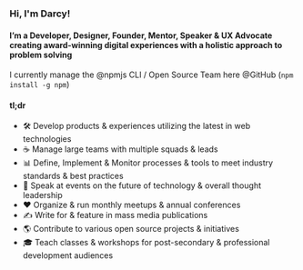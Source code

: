 ### Hi, I'm Darcy!

#### I’m a Developer, Designer, Founder, Mentor, Speaker & UX Advocate creating award-winning digital experiences with a holistic approach to problem solving

I currently manage the @npmjs CLI / Open Source Team here @GitHub (`npm install -g npm`)

#### tl;dr

* 🛠 Develop products & experiences utilizing the latest in web technologies
* ☕️ Manage large teams with multiple squads & leads
* 📊 Define, Implement & Monitor processes & tools to meet industry standards & best practices
* 🎤 Speak at events on the future of technology & overall thought leadership
* ❤️ Organize & run monthly meetups & annual conferences
* ✍️ Write for & feature in mass media publications
* 🌎 Contribute to various open source projects & initiatives
* 🎓 Teach classes & workshops for post-secondary & professional development audiences
